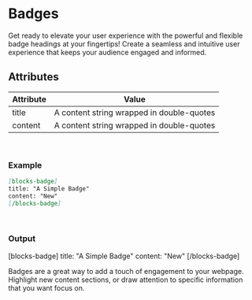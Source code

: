 # Badges

Get ready to elevate your user experience with the powerful and flexible badge headings at your fingertips! Create a seamless and intuitive user experience that keeps your audience engaged and informed.

## Attributes

| Attribute | Value                                     |
| --------- | ----------------------------------------- |
| title     | A content string wrapped in double-quotes |
| content   | A content string wrapped in double-quotes |

</br>

### Example

```markdown
[blocks-badge]
title: "A Simple Badge"
content: "New"
[/blocks-badge]
```

</br>

### Output

[blocks-badge]
title: "A Simple Badge"
content: "New"
[/blocks-badge]

Badges are a great way to add a touch of engagement to your webpage. Highlight new content sections, or draw attention to specific information that you want focus on.
